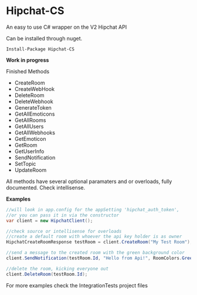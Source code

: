 Hipchat-CS
==========

An easy to use C# wrapper on the V2 Hipchat API

Can be installed through nuget.

```
Install-Package Hipchat-CS
```

**Work in progress**

Finished Methods
- CreateRoom
- CreateWebHook
- DeleteRoom
- DeleteWebhook
- GenerateToken
- GetAllEmoticons
- GetAllRooms
- GetAllUsers
- GetAllWebhooks
- GetEmoticon
- GetRoom
- GetUserInfo
- SendNotification
- SetTopic
- UpdateRoom

All methods have several optional paramaters and or overloads, fully documented.  Check intellisense.


**Examples**

```cs
//will look in app.config for the appSetting 'hipchat_auth_token', 
//or you can pass it in via the constructor
var client = new HipchatClient();

//check source or intellisense for overloads
//create a default room with whoever the api key holder is as owner
HipchatCreateRoomResponse testRoom = client.CreateRoom("My Test Room");

//send a message to the created room with the green background color
client.SendNotification(testRoom.Id, "Hello from Api!", RoomColors.Green);

//delete the room, kicking everyone out
client.DeleteRoom(testRoom.Id);
```

For more examples check the IntegrationTests project files

